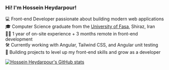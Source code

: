 ### Hi! I'm Hossein Heydarpour!

💻 Front-end Developer passionate about building modern web applications  
🎓 Computer Science graduate from the [University of Fasa](https://fasau.ac.ir/), Shiraz, Iran  
🧑‍💼 1 year of on-site experience + 3 months remote in front-end development  
🛠️ Currently working with Angular, Tailwind CSS, and Angular unit testing  
🚀 Building projects to level up my front-end skills and grow as a developer

[![Hossein Heydarpour's GitHub stats](https://github-readme-stats.vercel.app/api?username=HosseinHeydarpour&show_icons=true&theme=dracula)](https://github.com/anuraghazra/github-readme-stats)
